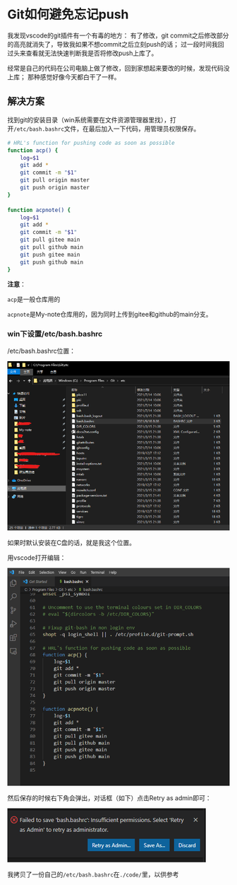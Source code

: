 # Git如何避免忘记push

我发现vscode的git插件有一个有毒的地方：
有了修改，git commit之后修改部分的高亮就消失了，导致我如果不想commit之后立刻push的话；
过一段时间我回过头来查看就无法快速判断我是否将修改push上库了。

经常是自己的代码在公司电脑上做了修改，回到家想起来要改的时候，发现代码没上库；
那种感觉好像今天都白干了一样。

## 解决方案

找到git的安装目录（win系统需要在文件资源管理器里找），打开`/etc/bash.bashrc`文件，在最后加入一下代码，用管理员权限保存。

```bash
# HRL's function for pushing code as soon as possible
function acp() { 
    log=$1
    git add *
    git commit -m "$1"
    git pull origin master
    git push origin master
}

function acpnote() { 
    log=$1
    git add *
    git commit -m "$1"
    git pull gitee main
    git pull github main
    git push gitee main
    git push github main
}
```

**注意**：

`acp`是一般仓库用的

`acpnote`是My-note仓库用的，因为同时上传到gitee和github的main分支。

### win下设置/etc/bash.bashrc

/etc/bash.bashrc位置：

![](./asset/git-win-bashrc.png)

如果时默认安装在C盘的话，就是我这个位置。

用vscode打开编辑：

![](asset/git-win-bashrc-vscode.png)

然后保存的时候右下角会弹出，对话框（如下）点击Retry as admin即可：

![](asset/git-win-vscodesave.png)

我拷贝了一份自己的`/etc/bash.bashrc`在`./code/`里，以供参考
